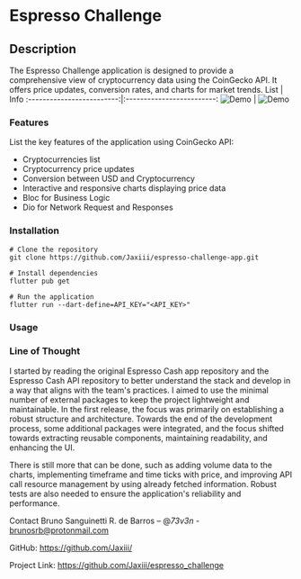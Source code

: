 # Espresso Challenge

## Description
The Espresso Challenge application is designed to provide a comprehensive view of cryptocurrency data using the CoinGecko API. It offers price updates, conversion rates, and charts for market trends.
List            |  Info
:-------------------------:|:-------------------------:
![Demo](https://media0.giphy.com/media/v1.Y2lkPTc5MGI3NjExb292ZGxjcHdtMDR1djVnYjc3em1idTJ3NDNjOGUxMnVqdWNqZjJoaSZlcD12MV9pbnRlcm5hbF9naWZfYnlfaWQmY3Q9Zw/4y9ZXxJZv5RWhgVsMi/giphy.gif)  |  ![Demo](https://media3.giphy.com/media/v1.Y2lkPTc5MGI3NjExZXozYzN2bTB1bXNtejZpaWxibjVqZXlzY2kwNXNieTludzF4YXdwbCZlcD12MV9pbnRlcm5hbF9naWZfYnlfaWQmY3Q9Zw/orbDpbbD63pZv9vi4v/giphy.gif)

### Features
List the key features of the application using CoinGecko API:

- Cryptocurrencies list
- Cryptocurrency price updates
- Conversion between USD and Cryptocurrency
- Interactive and responsive charts displaying price data
- Bloc for Business Logic
- Dio for Network Request and Responses

### Installation

```
# Clone the repository
git clone https://github.com/Jaxiii/espresso-challenge-app.git
```

```
# Install dependencies
flutter pub get
```
```
# Run the application
flutter run --dart-define=API_KEY="<API_KEY>"
```

### Usage

### Line of Thought

I started by reading the original Espresso Cash app repository and the Espresso Cash API repository to better understand the stack and develop in a way that aligns with the team's practices. I aimed to use the minimal number of external packages to keep the project lightweight and maintainable. In the first release, the focus was primarily on establishing a robust structure and architecture. Towards the end of the development process, some additional packages were integrated, and the focus shifted towards extracting reusable components, maintaining readability, and enhancing the UI.

There is still more that can be done, such as adding volume data to the charts, implementing timeframe and time ticks with price, and improving API call resource management by using already fetched information. Robust tests are also needed to ensure the application's reliability and performance.

Contact
Bruno Sanguinetti R. de Barros – @_73v3n_ - brunosrb@protonmail.com

GitHub: https://github.com/Jaxiii/

Project Link: https://github.com/Jaxiii/espresso_challenge
